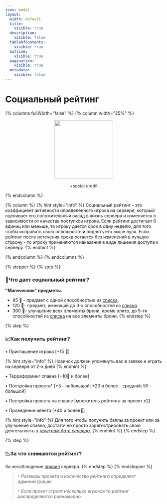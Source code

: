 ```yaml
---
icon: medal
layout:
  width: default
  title:
    visible: true
  description:
    visible: false
  tableOfContents:
    visible: true
  outline:
    visible: true
  pagination:
    visible: true
  metadata:
    visible: false
---
```


# Социальный рейтинг



{% columns fullWidth="false" %}
{% column width="25%" %}
<div align="center" data-full-width="false"><figure><img src="https://media1.tenor.com/m/FpHhGgR4zvgAAAAC/social-credit-credit.gif" alt="" width="188"><figcaption><p>+social credit</p></figcaption></figure></div>
{% endcolumn %}

{% column %}
{% hint style="info" %}
Социальный рейтинг - это коэффициент активности определенного игрока на сервере, который оценивает его положительный вклад в жизнь сервера и изменяется в зависимости от качества поступков игрока. Если рейтинг достигает 0 единиц или меньше, то игроку дается срок в одну неделю, для того чтобы исправить свою оплошность и поднять его выше нуля. Если рейтинг после истечения срока остается без изменений в лучшую сторону - то игроку применяются наказания в виде лишения доступа к серверу.
{% endhint %}


{% endcolumn %}
{% endcolumns %}

{% stepper %}
{% step %}
### 🤔Что дает социальный рейтинг?

**"Магические" предметы.**&#x20;

* 85 🏅 - предмет с одной способностью из [списка](rating-list.md).&#x20;
* 120 🏅- предмет, имеющий до 3-х способностей из [списка](rating-list.md).&#x20;
* 300 🏅- улучшение всех элементы брони, кроме элитр, до 5-ти способностей из [списка](rating-list.md) на все элементы брони.
{% endstep %}

{% step %}
### **📈Как получить рейтинг?**

• Приглашение игрока \[+15 🏅]&#x20;

{% hint style="info" %}
Новичок должен упомянуть вас в заявке и играть на сервере от 2-х дней&#x20;
{% endhint %}

• Терраформинг спавна \[+10🏅 и более]&#x20;

• Постройка проекта\* \[+5 - небольшой; +20 и более - средний; 50 - большой]&#x20;

• Постройка проекта на спавне \[множитель рейтинга за проект x2]&#x20;

• Проведение ивента \[+40 и более🏅]&#x20;

{% hint style="info" %}
Для того чтобы получить баллы за проект или за улучшение спавна, достаточно просто зарегистрировать свою деятельность в [_телеграм боте сервера_](https://t.me/lit_hp_bot).
{% endhint %}
{% endstep %}

{% step %}
### 📉За что снимаются рейтинг?

За несоблюдение [правил](https://t.me/lit_hp/1/52) сервера.
{% endstep %}
{% endstepper %}

> _`*` Размеры проекта и количество рейтинга определяет администрация._&#x20;
>
> _`*` Если проект строят несколько игроков то рейтинг распределяется равномерно._
